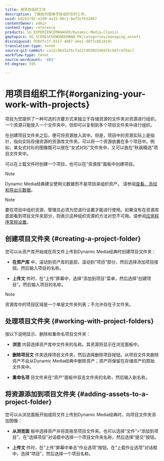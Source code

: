 ```yaml
---
title: 用项目组织工作
description: 了解如何使用项目组织您的工作。
uuid: bd2b1792-e2d9-4a15-90c1-8ef2cf632867
contentOwner: admin
content-type: reference
products: SG_EXPERIENCEMANAGER/Dynamic-Media-Classic
geptopics: SG_SCENESEVENONDEMAND_PK/categories/managing_assets
discoiquuid: 036dfc1f-8317-4887-a6e1-d8f2cb61819c
translation-type: tm+mt
source-git-commit: ca12c96d3a76cfa52fd930d190476cb6fc4f4ac7
workflow-type: tm+mt
source-wordcount: '481'
ht-degree: 59%

---
```



# 用项目组织工作{#organizing-your-work-with-projects}

项目为您提供了一种可选的次要方式来独立于存储资源的文件夹对资源进行组织。一个资源只能放入一个文件夹中，但却可以复制到多个项目文件夹中进行组织。

在创建项目文件夹之后，便可将资源放入其中。但是，项目中的资源实际上是指针，指向实际存储资源的资源库文件夹。可以将一个资源放置在多个项目中。例如，某女式衬衫的图像既可以放在“女式衬衫”文件夹中，又可以放在“秋装精选”项目文件夹中。

可以在上载文件时创建一个项目，也可以在“资源库”面板中创建项目。

>[!NOTE]
>
>Dynamic Media经典建议使用元数据而不是项目来组织资产。 请参阅[查看、添加和导出元数据](viewing-adding-exporting-metadata.md)。

>[!NOTE]
>
>要在项目中组织资源，管理员必须为您进行设置才能进行使用。如果没有在资源库底部看到项目文件夹部分，则表示这种组织资源的方法对您不可用。请参阅[应用程序常规设置](application-setup.md#general-settings)。

## 创建项目文件夹 {#creating-a-project-folder}

您可以从资产库开始或在将文件上传到Dynamic Media经典时创建项目文件夹：

* **在资产库**
中，滚动到资产库的底部，滚动到“项目”部分，然后选择添加项目按钮。然后输入项目的名称。

* **上传文**
件时，在“上传”屏幕中，选择“添加到项目”菜单，然后选择“创建项目”。然后输入项目的名称。

>[!NOTE]
>
>资源库中的项目区域是一个单层文件夹列表；不允许存在子文件夹。

## 处理项目文件夹  {#working-with-project-folders}

按以下说明显示、删除和重命名项目文件夹：

* **浏览**
内容选择资产库中文件夹的名称。其资源将显示在浏览面板中。

* **删除项目文**
件夹选择项目文件夹，然后选择删除项目按钮。从项目文件夹删除资产不会从Dynamic Media经典中删除资产；资产将保留在存储资产的原始文件夹中。

* **重命名项**
目文件夹在“资产”面板中双击文件夹的名称，然后输入新名称。

## 将资源添加到项目文件夹 {#adding-assets-to-a-project-folder}

您可以从浏览面板开始或将文件上传到Dynamic Media经典时，向项目文件夹添加图像：

* **从浏览面**
板中选择资产并将其拖至项目文件夹。也可以选择“文件”>“添加到项目”，在“选择项目”对话框中选择一个项目文件夹名称，然后选择“提交”按钮。

* **上传文**
件时，在“上传”屏幕中单击“作业选项”按钮。在“上载作业选项”对话框中，选择“项目”，然后选择一个项目名称。
